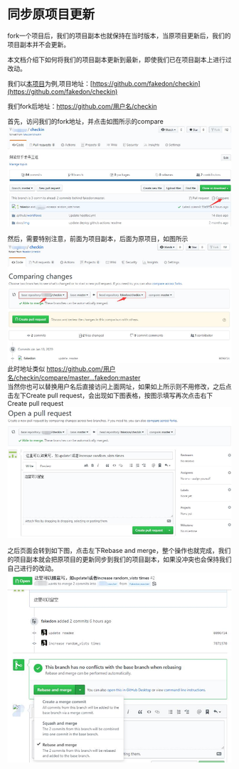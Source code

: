 # 同步原项目更新

fork一个项目后，我们的项目副本也就保持在当时版本，当原项目更新后，我们的项目副本并不会更新。  

本文档介绍下如何将我们的项目副本更新到最新，即使我们已在项目副本上进行过改动。  

我们以[本项目](https://github.com/fakedon/checkin)为例,项目地址：[https://github.com/fakedon/checkin](https://github.com/fakedon/checkin)  

我们fork后地址：https://github.com/用户名/checkin

首先，访问我们的fork地址，并点击如图所示的compare
![](/docs/img/fork/click_compare.jpg)  

然后，需要特别注意，前面为项目副本，后面为原项目，如图所示
![](/docs/img/fork/compare_page.jpg)  
此时地址类似 
https://github.com/用户名/checkin/compare/master...fakedon:master  
当然你也可以替换用户名后直接访问上面网址，如果如上所示则不用修改，之后点击左下Create pull request，会出现如下图表格，按图示填写再次点击右下Create pull request  
![](/docs/img/fork/create_pull_request.jpg)  

之后页面会转到如下图，点击左下Rebase and merge，整个操作也就完成，我们的项目副本就会把原项目的更新同步到我们的项目副本，如果没冲突也会保持我们自己进行的改动。
![](/docs/img/fork/rebase_and_merge.jpg)  

